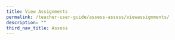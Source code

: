 ```yaml
---
title: View Assignments
permalink: /teacher-user-guide/assess-assess/viewassignments/
description: ""
third_nav_title: Assess
---
```

